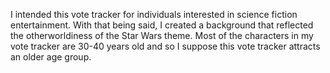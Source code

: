 I intended this vote tracker for individuals interested in science fiction
entertainment.  With that being said, I created a background that reflected the
otherworldiness of the Star Wars theme.  Most of the characters in my vote tracker are 30-40 years
old and so I suppose this vote tracker attracts an older age group.
